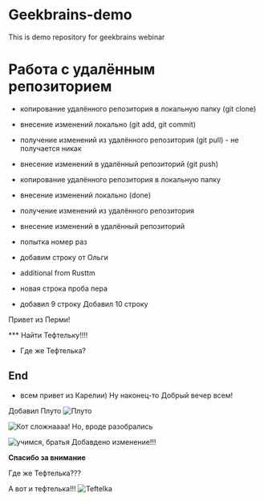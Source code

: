 # Geekbrains-demo
This is demo repository for geekbrains webinar

# Работа с удалённым репозиторием
- копирование удалённого репозитория в локальную папку (git clone)
- внесение изменений локально (git add, git commit)
- получение изменений из удалённого репозитория (git pull) - не получается никак
- внесение изменений в удалённый репозиторий (git push)

- копирование удалённого репозитория в локальную папку
- внесение изменений локально (done)
- получение изменений из удалённого репозитория
- внесение изменений в удалённый репозиторий

- попытка номер раз




- добавим строку от Ольги
- additional from Rusttm
- новая строка
 проба пера 
 - добавил 9 строку 
Добавил 10 строку



Привет из Перми!






*** Найти Тефтельку!!!!
* Где же Тефтелька?

## End




- всем привет из Карелии)
Ну наконец-то
Добрый вечер всем!


Добавил Плуто ![Плуто](Pluto.jpg)




![Кот](https://funik.ru/wp-content/uploads/2018/10/17478da42271207e1d86.jpg)
сложнаааа! Но, вроде разобрались





![учимся, братья ](https://7info.ru/wp-content/uploads/2022/07/programmirovanie-kursy-obuchenie.jpg)
Добавдено изменение!!!

**Спасибо за внимание**

Где же Тефтелька???

А вот и тефтелька!!! ![Teftelka](68827623.jpg)

